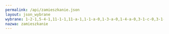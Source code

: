 ```yaml
---
permalink: /api/zamieszkanie.json
layout: json_wybrane
wybrane: 1-2-1,5-4-1,11-1-1,11-a-1,1-1-a-0,1-3-a-0,1-4-a-0,3-1-c-0,3-1-d-0,3-1-e-0,3-1-f-0,3-3-b-0,3-3-c-0,3-4-c-0,4-3-g-0,4-5-b-0,5-1-b-0,5-2-a-0,5-3-a-0,6-2-a-0,8-5-a-0
nazwa: zamieszkanie
---
```

